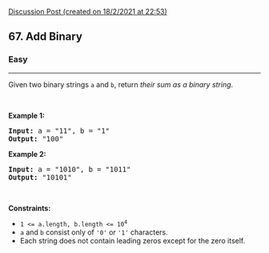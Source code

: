 [Discussion Post (created on 18/2/2021 at 22:53)](https://leetcode.com/problems/add-binary/discuss/1115836/c%2B%2B-or-Simple-or-Faster-than-100)  
<h2>67. Add Binary</h2><h3>Easy</h3><hr><div><p>Given two binary strings <code>a</code> and <code>b</code>, return <em>their sum as a binary string</em>.</p>

<p>&nbsp;</p>
<p><strong>Example 1:</strong></p>
<pre><strong>Input:</strong> a = "11", b = "1"
<strong>Output:</strong> "100"
</pre><p><strong>Example 2:</strong></p>
<pre><strong>Input:</strong> a = "1010", b = "1011"
<strong>Output:</strong> "10101"
</pre>
<p>&nbsp;</p>
<p><strong>Constraints:</strong></p>

<ul>
	<li><code>1 &lt;= a.length, b.length &lt;= 10<sup>4</sup></code></li>
	<li><code>a</code> and <code>b</code> consist&nbsp;only of <code>'0'</code> or <code>'1'</code> characters.</li>
	<li>Each string does not contain leading zeros except for the zero itself.</li>
</ul>
</div>